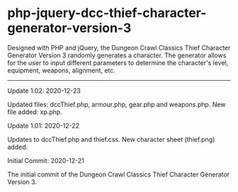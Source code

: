 # php-jquery-dcc-thief-character-generator-version-3
Designed with PHP and jQuery, the Dungeon Crawl Classics Thief Character Generator Version 3 randomly generates a character. The generator allows for the user to input different parameters to determine the character's level, equipment, weapons, alignment, etc.

_________________________________________



Update 1.02: 2020-12-23

Updated files: dccThief.php, armour.php, gear.php and weapons.php.  New file added: xp.php.


Update 1.01: 2020-12-22

Updates to dccThief.php and thief.css.  New character sheet (thief.png) added.


Initial Commit: 2020-12-21

The initial commit of the Dungeon Crawl Classics Thief Character Generator Version 3.
